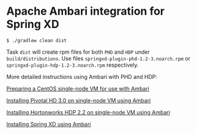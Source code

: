 # Apache Ambari integration for Spring XD

```text
$ ./gradlew clean dist
```

Task `dist` will create rpm files for both `PHD` and `HDP`
under `build/distributions`. Use files `springxd-plugin-phd-1.2-3.noarch.rpm`
or `springxd-plugin-hdp-1.2-3.noarch.rpm` respectively.

More detailed instructions using Ambari with PHD and HDP:

[Preparing a CentOS single-node VM for use with Ambari](src/docs/asciidoc/PreparingVMforAmbari.asciidoc)

[Installing Pivotal HD 3.0 on single-node VM using Ambari](src/docs/asciidoc/InstallingPHDwithAmbari.asciidoc)

[Installing Hortonworks HDP 2.2 on single-node VM using Ambari](src/docs/asciidoc/InstallingHDPwithAmbari.asciidoc)

[Installing Spring XD using Ambari](src/docs/asciidoc/InstallingXDwithAmbari.asciidoc)


